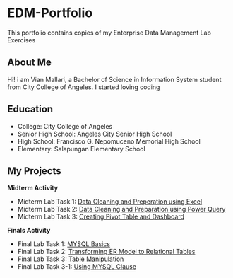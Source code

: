 # EDM-Portfolio
This portfolio contains copies of my Enterprise Data Management Lab Exercises
## About Me
Hi! i am Vian Mallari, a Bachelor of Science in Information System student from City College of Angeles. I started loving coding

## Education

- College: City College of Angeles
- Senior High School: Angeles City Senior High School
- High School: Francisco G. Nepomuceno Memorial High School
- Elementary: Salapungan Elementary School

## My Projects
**Midterm Activity**
- Midterm Lab Task 1: [Data Cleaning and Preperation using Excel](https://github.com/Vmallari24-Hub/EDM-Portfolio/tree/main/Lab%20Task%201#readme)
- Midterm Lab Task 2: [Data Cleaning and Preparation using Power Query](https://github.com/Vmallari24-Hub/EDM-Portfolio/blob/main/Lab%20Task%202/README.md)
- Midterm Lab Task 3: [Creating Pivot Table and Dashboard](https://github.com/Vmallari24-Hub/EDM-Portfolio/blob/main/Lab%20Task%203/README.md)
  
**Finals Activity**
- Final Lab Task 1: [MYSQL Basics](https://github.com/Vmallari24-Hub/EDM-Portfolio/tree/main/Final%20Lab%20Task%201)
- Final Lab Task 2: [Transforming ER Model to Relational Tables](https://github.com/Vmallari24-Hub/EDM-Portfolio/blob/040fd6657ef6045b2df02c72cd9a2b5bb388d2a6/Final%20Lab%20Task%202/README.md)
- Final Lab Task 3: [Table Manipulation](https://github.com/Vmallari24-Hub/EDM-Portfolio/tree/fa27078a9c11f296160c77ecbd7d30fca043f06a/Final%20Lab%20Task%203)
- Final Lab Task 3-1: [Using MYSQL Clause]()
